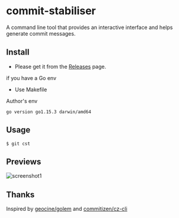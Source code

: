 # commit-stabiliser
A command line tool that provides an interactive interface and helps generate commit messages.

## Install
- Please get it from the [Releases](https://github.com/devoc09/commit-stabiliser/releases) page.

if you have a Go env
- Use Makefile

Author's env

`go version go1.15.3 darwin/amd64`

## Usage
`$ git cst`

## Previews
![screenshot1](https://github.com/devoc09/githubImages/blob/main/commit-stabiliser/screen-git-cst.png)

## Thanks
Inspired by [geocine/golem](https://github.com/geocine/golem) and [commitizen/cz-cli](https://github.com/commitizen/cz-cli)
